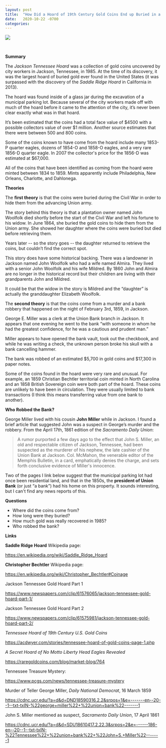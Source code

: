 ```yaml
---
layout: post
title:  "How Did a Hoard of 19th Century Gold Coins End up Buried in a Jackson, Tennessee Parking Lot?"
date:   2020-10-22 -0700
categories:
---
```

![](/mysteries/images/1856DQuarterEagle.jpg)

<br>

**Summary**


The *Jackson Tennessee Hoard* was a collection of gold coins uncovered by city workers in Jackson, Tennessee, in 1985.  At the time of its discovery, it was the largest hoard of buried gold ever found in the United States (it was surpassed with the discovery of the *Saddle Ridge Hoard* in California in 2013).


The hoard was found inside of a glass jar during the excavation of a municipal parking lot.  Because several of the city workers made off with much of the hoard before it came to the attention of the city, it’s never been clear exactly what was in that hoard.


It’s been estimated that the coins had a total face value of $4500 with a possible collectors value of over $1 million.  Another source estimates that there were between 500 and 800 coins.


Some of the coins known to have come from the hoard include many 1853-P quarter eagles, dozens of 1854-O and 1858-O eagles, and a very rare 1856-D quarter eagle.  In 2007 the collector's price for the 1856-D was estimated at $67,000.


All of the coins that have been identified as coming from the hoard were minted between 1834 to 1859.  Mints apparently include Philadelphia, New Orleans, Charlotte, and Dahlonega.





**Theories**


The **first theory** is that the coins were buried during the Civil War in order to hide them from the advancing Union army.


The story behind this theory is that a plantation owner named John Woolfolk died shortly before the start of the Civil War and left his fortune to his widow.  In June 1864, she buried the gold coins to hide them from the Union army.  She showed her daughter where the coins were buried but died before retrieving them.


Years later -- so the story goes -- the daughter returned to retrieve the coins, but couldn’t find the correct spot.


This story does have some historical backing.  There was a landowner in Jackson named John Woolfolk who had a wife named Almira.  They lived with a senior John Woolfolk and his wife Mildred.  By 1860 John and Almira are no longer in the historical record but their children are living with their grandparents John and Mildred.


It could be that the widow in the story is Mildred and the “daughter” is actually the granddaughter Elizabeth Woolfolk.


The **second theory** is that the coins come from a murder and a bank robbery that happened on the night of February 3rd, 1859, in Jackson.


George E. Miller was a clerk at the Union Bank branch in Jackson.  It appears that one evening he went to the bank “with someone in whom he had the greatest confidence, for he was a cautious and prudent man.”


Miller appears to have opened the bank vault, took out the checkbook, and while he was writing a check, the unknown person broke his skull with a bank cancelling hammer.



The bank was robbed of an estimated $5,700 in gold coins and $17,300 in paper notes.


Some of the coins found in the hoard were very rare and unusual.  For example, an 1859 Christian Bechtler territorial coin minted in North Carolina and an 1858 British Sovereign coin were both part of the hoard.  These coins are unlikely to have been in circulation.  They were usually limited to bank transactions (I think this means transferring value from one bank to another).



**Who Robbed the Bank?**


George Miller lived with his cousin **John Miller** while in Jackson.  I found a brief article that suggested John was a suspect in George’s murder and the robbery.  From the April 17th, 1861 edition of the *Sacramento Daily Union*:

> A rumor purported a few days ago to the effect that John S. Miller, an old and respectable citizen of Jackson, Tennessee, had been suspected as the murderer of his nephew, the late cashier of the Union Bank at Jackson. Col. McMahon, the venerable editor of the Memphis Bulletin, in a card, emphatically denies the charge, and sets forth conclusive evidence of Miller's innocence.


Two of the pages I link below suggest that the municipal parking lot had once been residential land, and that in the 1850s, the **president of Union Bank** (or just “a bank”) had his home on this property.  It sounds interesting, but I can't find any news reports of this.






**Questions**


* Where did the coins come from?
* How long were they buried?
* How much gold was really recovered in 1985?
* Who robbed the bank?


**Links**


**Saddle Ridge Hoard** Wikipedia page:

<https://en.wikipedia.org/wiki/Saddle_Ridge_Hoard>


**Christopher Bechtler** Wikipedia page:

<https://en.wikipedia.org/wiki/Christopher_Bechtler#Coinage>


Jackson Tennessee Gold Hoard Part 1

<https://www.newspapers.com/clip/61576065/jackson-tennessee-gold-hoard-part-1/>


Jackson Tennessee Gold Hoard Part 2

<https://www.newspapers.com/clip/61575981/jackson-tennessee-gold-hoard-part-2/>



*Tennessee Hoard of 19th Century U.S. Gold Coins*


<https://acdwyer.com/stories/tennessee-hoard-of-gold-coins-page-1.php>


*A Secret Hoard of No Motto Liberty Head Eagles Revealed*

<https://raregoldcoins.com/blog/market-blog/764>


Tennessee Treasure Mystery:

<https://www.pcgs.com/news/tennessee-treasure-mystery>


Murder of Teller George Miller, *Daily National Democrat*, 16 March 1859

<https://cdnc.ucr.edu/?a=d&d=DND18590316.2.2&srpos=1&e=-------en--20--1--txt-txIN-%22george+miller%22+%22union+bank%22-------1>


John S. Miller mentioned as suspect, *Sacramento Daily Union*, 17 April 1861

<https://cdnc.ucr.edu/?a=d&d=SDU18610417.2.22.3&srpos=2&e=------186-en--20--1--txt-txIN-%22Tennessee%22+%22union+bank%22+%22John+S.+Miller%22-------1>